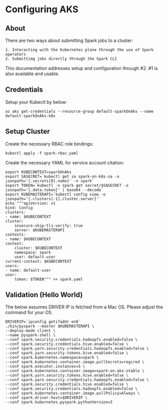 # Configuring AKS

## About

There are two ways about submitting Spark jobs to a cluster:

    1. Interacting with the Kubernetes plane through the use of Spark operators
    2. Submittimg jobs directly through the Spark CLI

This documentation addresses setup and configuration through #2. #1 is also available and usable.

## Credentials

Setup your Kubectl by below:

    az aks get-credentials --resource-group default-sparkOnAks --name default-sparkOnAks-k8s

## Setup Cluster

Create the necessary RBAC role bindings:

    kubectl apply -f spark-rbac.yaml

Create the necessary YAML for service account citation:

    export KUBECONTEXT=sparkOnAks
    export SASECRET=`kubectl get sa spark-on-k8s-sa -o jsonpath='{.secrets[0].name}' -n spark`
    export TOKEN=`kubectl -n spark get secret/$SASECRET -o jsonpath='{.data.token}' | base64 --decode`
    export KUBEMASTERAPI=`kubectl config view -o jsonpath='{.clusters[-1].cluster.server}'`
    echo """apiVersion: v1
    kind: Config
    clusters:
    - name: $KUBECONTEXT
    cluster:
        insecure-skip-tls-verify: true
        server: $KUBEMASTERAPI
    contexts:
    - name: $KUBECONTEXT
    context:
        cluster: $KUBECONTEXT
        namespace: spark
        user: default-user
    current-context: $KUBECONTEXT
    users:
    - name: default-user
    user:
        token: $TOKEN""" >> spark.yaml

## Validation (Hello World)

The below assumes DRIVER IP is fetched from a Mac OS. Please adjust the command for your OS.

    DRIVERIP=`ipconfig getifaddr en0`
    ./bin/pyspark --master $KUBEMASTERAPI \
    --deploy-mode client \
    --name pyspark-shell \
    --conf spark.security.credentials.hadoopfs.enabled=false \
    --conf spark.security.credentials.hive.enabled=false \
    --conf spark.yarn.security.credentials.hadoopfs.enabled=false \
    --conf spark.yarn.security.tokens.hive.enabled=false \
    --conf spark.kubernetes.namespace=spark \
    --conf spark.kubernetes.container.image.pullSecrets=regcred \ 
    --conf spark.executor.instances=5 \
    --conf spark.kubernetes.container.image=spark-on-aks:stable \
    --conf spark.yarn.security.tokens.hive.enabled=false \
    --conf spark.yarn.security.credentials.hadoopfs.enabled=false \
    --conf spark.security.credentials.hive.enabled=false \
    --conf spark.security.credentials.hadoopfs.enabled=false \
    --conf spark.kubernetes.container.image.pullPolicy=Always \
    --conf spark.driver.host=$DRIVERIP \
    --conf spark.kubernetes.pyspark.pythonVersion=3 